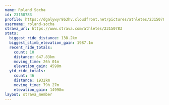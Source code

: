 ```yaml
---
name: Roland Socha
id: 23150783
profile: https://dgalywyr863hv.cloudfront.net/pictures/athletes/23150783/14745672/4/large.jpg
username: roland-socha
strava_url: https://www.strava.com/athletes/23150783
stats:
  biggest_ride_distance: 138.2km
  biggest_climb_elevation_gain: 1987.1m
  recent_ride_totals:
    count: 10
    distance: 647.83km
    moving_time: 26h 01m
    elevation_gain: 4598m
  ytd_ride_totals:
    count: 46
    distance: 1932km
    moving_time: 79h 27m
    elevation_gain: 14998m
layout: strava_member
--- 
```

